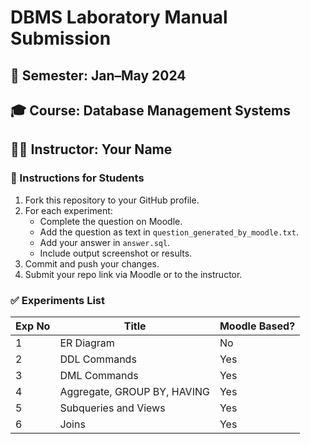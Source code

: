 # DBMS Laboratory Manual Submission

## 📅 Semester: Jan–May 2024  
## 🎓 Course: Database Management Systems  
## 🧑‍🏫 Instructor: Your Name  

### 📝 Instructions for Students

1. Fork this repository to your GitHub profile.
2. For each experiment:
   - Complete the question on Moodle.
   - Add the question as text in `question_generated_by_moodle.txt`.
   - Add your answer in `answer.sql`.
   - Include output screenshot or results.
3. Commit and push your changes.
4. Submit your repo link via Moodle or to the instructor.

### ✅ Experiments List

| Exp No | Title                          | Moodle Based? |
|--------|--------------------------------|---------------|
| 1      | ER Diagram                     | No            |
| 2      | DDL Commands                   | Yes           |
| 3      | DML Commands                   | Yes           |
| 4      | Aggregate, GROUP BY, HAVING   | Yes           |
| 5      | Subqueries and Views          | Yes           |
| 6      | Joins                         | Yes           |
